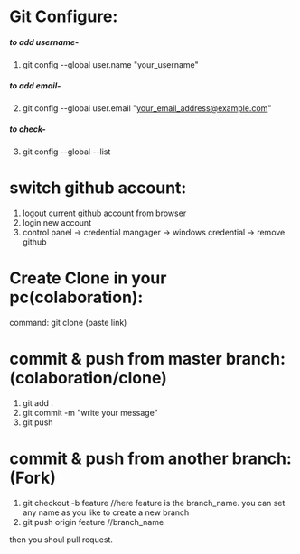 # Git Configure:

##### to add username-
1. git config --global user.name "your_username"

##### to add email-
2. git config --global user.email "your_email_address@example.com"

##### to check-
3. git config --global --list

# switch github account:

1. logout current github account from browser
2. login new account
3. control panel -> credential mangager -> windows credential -> remove github


# Create Clone in your pc(colaboration):
command: git clone (paste link)

# commit & push from master branch: (colaboration/clone)
1. git add .
2. git commit -m "write your message"
3. git push

# commit & push from another branch: (Fork)
1. git checkout -b feature //here feature is the branch_name. you can set any name as you like to create a new branch
2. git push origin feature //branch_name

then you shoul pull request.
